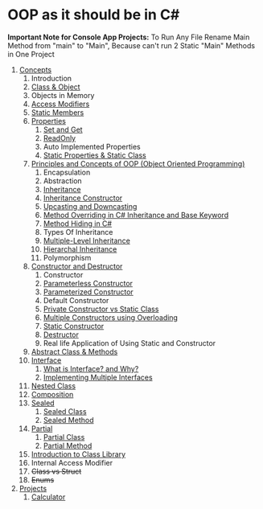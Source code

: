 # OOP as it should be in C#

**Important Note for Console App Projects:** To Run Any File Rename Main Method from "main" to "Main", Because can't run 2 Static "Main" Methods in One Project

1. [Concepts](OOP-as-it-should-be-in-CS-by-Programming-Advices/src/_1_concepts)
    1. Introduction
    2. [Class & Object](OOP-as-it-should-be-in-CS-by-Programming-Advices/src/_1_concepts/_1_2_class_and_object)
    3. Objects in Memory
    4. [Access Modifiers](OOP-as-it-should-be-in-CS-by-Programming-Advices/src/_1_concepts/_1_4_access_modifiers)
    5. [Static Members](OOP-as-it-should-be-in-CS-by-Programming-Advices/src/_1_concepts/_1_5_static_members)
    6. [Properties](OOP-as-it-should-be-in-CS-by-Programming-Advices/src/_1_concepts/_1_6_properties)
        1. [Set and Get](OOP-as-it-should-be-in-CS-by-Programming-Advices/src/_1_concepts/_1_6_properties/_1_6_1_set_and_get)
        2. [ReadOnly](OOP-as-it-should-be-in-CS-by-Programming-Advices/src/_1_concepts/_1_6_properties/_1_6_2_readonly)
        3. Auto Implemented Properties
        4. [Static Properties & Static Class](OOP-as-it-should-be-in-CS-by-Programming-Advices/src/_1_concepts/_1_6_properties/_1_6_4_static_properties_and_static_class)
    7. [Principles and Concepts of OOP (Object Oriented Programming)](OOP-as-it-should-be-in-CS-by-Programming-Advices/src/_1_concepts/_1_7_principles_and_concepts_of_oop)
        1. Encapsulation
        2. Abstraction
        3. [Inheritance](OOP-as-it-should-be-in-CS-by-Programming-Advices/src/_1_concepts/_1_7_principles_and_concepts_of_oop/_1_7_3_inheritance)
        4. [Inheritance Constructor](OOP-as-it-should-be-in-CS-by-Programming-Advices/src/_1_concepts/_1_7_principles_and_concepts_of_oop/_1_7_4_inheritance_constructor)
        5. [Upcasting and Downcasting](OOP-as-it-should-be-in-CS-by-Programming-Advices/src/_1_concepts/_1_7_principles_and_concepts_of_oop/_1_7_5_upcasting_and_downcasting)
        6. [Method Overriding in C# Inheritance and Base Keyword](OOP-as-it-should-be-in-CS-by-Programming-Advices/src/_1_concepts/_1_7_principles_and_concepts_of_oop/_1_7_6_method_overriding_in_cs_inheritance_and_base_keyword)
        7. [Method Hiding in C#](OOP-as-it-should-be-in-CS-by-Programming-Advices/src/_1_concepts/_1_7_principles_and_concepts_of_oop/_1_7_7_method_hiding_in_cs)
        8. Types Of Inheritance
        9. [Multiple-Level Inheritance](OOP-as-it-should-be-in-CS-by-Programming-Advices/src/_1_concepts/_1_7_principles_and_concepts_of_oop/_1_7_9_multiple_level_inheritance)
        10. [Hierarchal Inheritance](OOP-as-it-should-be-in-CS-by-Programming-Advices/src/_1_concepts/_1_7_principles_and_concepts_of_oop/_1_7_10_hierarchal_inheritance)
        11. Polymorphism
    8. [Constructor and Destructor](OOP-as-it-should-be-in-CS-by-Programming-Advices/src/_1_concepts/_1_8_constructor_and_destructor)
        1. Constructor
        2. [Parameterless Constructor](OOP-as-it-should-be-in-CS-by-Programming-Advices/src/_1_concepts/_1_8_constructor_and_destructor/_1_8_2_parameterless_constructor)
        3. [Parameterized Constructor](OOP-as-it-should-be-in-CS-by-Programming-Advices/src/_1_concepts/_1_8_constructor_and_destructor/_1_8_3_parameterized_constructor)
        4. Default Constructor
        5. [Private Constructor vs Static Class](OOP-as-it-should-be-in-CS-by-Programming-Advices/src/_1_concepts/_1_8_constructor_and_destructor/_1_8_5_private_constructor_vs_static_class)
        6. [Multiple Constructors using Overloading](OOP-as-it-should-be-in-CS-by-Programming-Advices/src/_1_concepts/_1_8_constructor_and_destructor/_1_8_6_multiple_constructors_using_overlaoding)
        7. [Static Constructor](OOP-as-it-should-be-in-CS-by-Programming-Advices/src/_1_concepts/_1_8_constructor_and_destructor/_1_8_7_static_constructor)
        8. [Destructor](OOP-as-it-should-be-in-CS-by-Programming-Advices/src/_1_concepts/_1_8_constructor_and_destructor/_1_8_8_destructor)
        9. Real life Application of Using Static and Constructor
    9. [Abstract Class & Methods](OOP-as-it-should-be-in-CS-by-Programming-Advices/src/_1_concepts/_1_9_abstract_class_and_methods)
    10. [Interface](OOP-as-it-should-be-in-CS-by-Programming-Advices/src/_1_concepts/_1_10_interface)
        1. [What is Interface? and Why?](OOP-as-it-should-be-in-CS-by-Programming-Advices/src/_1_concepts/_1_10_interface/_1_10_1_what_is_interface_and_why)
        2. [Implementing Multiple Interfaces](OOP-as-it-should-be-in-CS-by-Programming-Advices/src/_1_concepts/_1_10_interface/_1_10_2_implementing_multiple_interfaces)
    11. [Nested Class](OOP-as-it-should-be-in-CS-by-Programming-Advices/src/_1_concepts/_1_11_nested_class)
    12. [Composition](OOP-as-it-should-be-in-CS-by-Programming-Advices/src/_1_concepts/_1_12_composition)
    13. [Sealed](OOP-as-it-should-be-in-CS-by-Programming-Advices/src/_1_concepts/_1_13_sealed)
        1. [Sealed Class](OOP-as-it-should-be-in-CS-by-Programming-Advices/src/_1_concepts/_1_13_sealed/_1_13_1_sealed_class)
        2. [Sealed Method](OOP-as-it-should-be-in-CS-by-Programming-Advices/src/_1_concepts/_1_13_sealed/_1_13_2_sealed_method)
    14. [Partial](OOP-as-it-should-be-in-CS-by-Programming-Advices/src/_1_concepts/_1_14_partial)
        1. [Partial Class](OOP-as-it-should-be-in-CS-by-Programming-Advices/src/_1_concepts/_1_14_partial/_1_14_1_partial_class)
        2. [Partial Method](OOP-as-it-should-be-in-CS-by-Programming-Advices/src/_1_concepts/_1_14_partial/_1_14_2_partial_method)
    15. [Introduction to Class Library](OOP-as-it-should-be-in-CS-by-Programming-Advices/src/_1_concepts/_1_15_introduction_to_class_library)
    16. Internal Access Modifier
    17. ~~Class vs Struct~~
    18. ~~Enums~~
2. [Projects](OOP-as-it-should-be-in-CS-by-Programming-Advices/src/_2_projects)
    1. [Calculator](OOP-as-it-should-be-in-CS-by-Programming-Advices/src/_2_projects/_2_1_calculator)